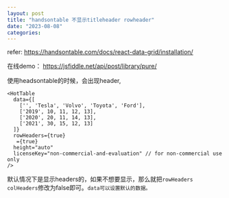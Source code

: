 ```yaml
---
layout: post
title: "handsontable 不显示titleheader rowheader"
date: "2023-08-08"
categories: 
---
```

<p>refer: <a href="https://handsontable.com/docs/react-data-grid/installation/">https://handsontable.com/docs/react-data-grid/installation/</a></p>

<p>在线demo： <a href="https://jsfiddle.net/api/post/library/pure/">https://jsfiddle.net/api/post/library/pure/</a></p>

<p>使用headsontable的时候，会出现header,</p>

<div class="extra-class language-jsx">
<pre>
<code>&lt;HotTable
  data={[
    [&#39;&#39;, &#39;Tesla&#39;, &#39;Volvo&#39;, &#39;Toyota&#39;, &#39;Ford&#39;],
    [&#39;2019&#39;, 10, 11, 12, 13],
    [&#39;2020&#39;, 20, 11, 14, 13],
    [&#39;2021&#39;, 30, 15, 12, 13]
  ]}
  rowHeaders={true}
   ={true}
  height=&quot;auto&quot;
  licenseKey=&quot;non-commercial-and-evaluation&quot; // for non-commercial use only
/&gt;
</code></pre>

<p>默认情况下是显示headers的，如果不想要显示，那么就把<code>rowHeaders</code>&nbsp; <code>colHeaders</code>修改为false即可。<code>data可以设置默认的数据。</code></p>
</div>

